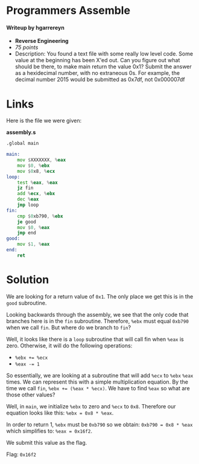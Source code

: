 # Programmers Assemble
#### Writeup by hgarrereyn
* **Reverse Engineering**
* *75 points*
* Description: You found a text file with some really low level code. Some value at the beginning has been X'ed out. Can you figure out what should be there, to make main return the value 0x1? Submit the answer as a hexidecimal number, with no extraneous 0s. For example, the decimal number 2015 would be submitted as 0x7df, not 0x000007df

# Links

Here is the file we were given:

**assembly.s**

```asm
.global main

main:
    mov $XXXXXXX, %eax
    mov $0, %ebx
    mov $0x8, %ecx
loop:
    test %eax, %eax
    jz fin
    add %ecx, %ebx
    dec %eax
    jmp loop
fin:
    cmp $0xb790, %ebx
    je good
    mov $0, %eax
    jmp end
good:
    mov $1, %eax
end:
    ret
```

# Solution

We are looking for a return value of `0x1`. The only place we get this is in the `good` subroutine.

Looking backwards through the assembly, we see that the only code that branches here is in the `fin` subroutine. Therefore, `%ebx` must equal `0xb790` when we call `fin`. But where do we branch to `fin`?

Well, it looks like there is a `loop` subroutine that will call fin when `%eax` is zero. Otherwise, it will do the following operations:
* `%ebx += %ecx`
* `%eax -= 1`

So essentially, we are looking at a subroutine that will add `%ecx` to `%ebx` `%eax` times. We can represent this with a simple multiplication equation. By the time we call `fin`, `%ebx += (%eax * %ecx)`. We have to find `%eax` so what are those other values?

Well, in `main`, we initialize `%ebx` to zero and `%ecx` to `0x8`. Therefore our equation looks like this: `%ebx = 0x8 * %eax`.

In order to return 1, `%ebx` must be `0xb790` so we obtain: `0xb790 = 0x8 * %eax` which simplifies to: `%eax = 0x16f2`.

We submit this value as the flag.

Flag: `0x16f2`
